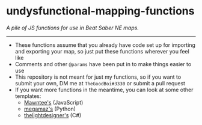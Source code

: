 # undysfunctional-mapping-functions
*A pile of JS functions for use in Beat Saber NE maps.*

---

* These functions assume that you already have code set up for importing and exporting your map, so just put these functions wherever you feel like
* Comments and other `@params` have been put in to make things easier to use
* This repository is not meant for just my functions, so if you want to submit your own, DM me at `TheGoodBoi#3330` or submit a pull request
* If you want more functions in the meantime, you can look at some other templates:
    * [Mawntee's](https://github.com/Mawntee/Noodle-Extensions-Template-FIle) (JavaScript)
    * [megamaz's](https://github.com/megamaz/python-noodleExtensions-template) (Python)
    * [thelightdesigner's](https://github.com/thelightdesigner/NoodleTemplate) (C#)